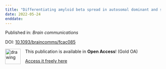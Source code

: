 ```yaml
---
title: "Differentiating amyloid beta spread in autosomal dominant and sporadic Alzheimer's disease."
date: 2022-05-24
enddate:
---
```


Published in: *Brain communications*

DOI: [10.1093/braincomms/fcac085](https://doi.org/10.1093/braincomms/fcac085)

<img src="https://upload.wikimedia.org/wikipedia/commons/thumb/7/77/Open_Access_logo_PLoS_transparent.svg/800px-Open_Access_logo_PLoS_transparent.svg.png" alt="drawing" width="50" align="left"/> &nbsp;&nbsp;&nbsp;This publication is available in **Open Access**! (Gold OA)

&nbsp;&nbsp;&nbsp;<a href="https://academic.oup.com/braincomms/article-pdf/4/3/fcac085/43752424/fcac085.pdf">Access it freely here</a>

